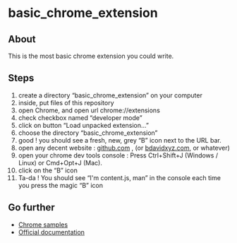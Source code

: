 # basic_chrome_extension

## About

This is the most basic chrome extension you could write.

## Steps

1. create a directory “basic_chrome_extension” on your computer
2. inside, put files of this repository
3. open Chrome, and open url chrome://extensions
4. check checkbox named “developer mode”
5. click on button “Load unpacked extension…”
6. choose the directory “basic_chrome_extension”
7. good ! you should see a fresh, new, grey “B” icon next to the URL bar.
8. open any decent website : [github.com](http://github.com) , (or [bdavidxyz.com](http://bdavidxyz.com), or whatever)
9. open your chrome dev tools console : Press Ctrl+Shift+J (Windows / Linux) or Cmd+Opt+J (Mac).
10. click on the “B” icon
11. Ta-da ! You should see “I'm content.js, man” in the console each time you press the magic “B” icon

## Go further

 - [Chrome samples](https://developer.chrome.com/extensions/samples) 
 - [Official documentation](https://developer.chrome.com/extensions/overview)
